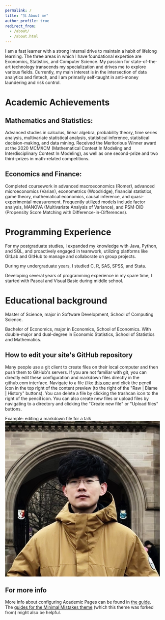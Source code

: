 ```yaml
---
permalink: /
title: "我 About me"
author_profile: true
redirect_from: 
  - /about/
  - /about.html
---
```


I am a fast learner with a strong internal drive to maintain a habit of lifelong learning. The three areas in which I have foundational expertise are Economics, Statistics, and Computer Science. My passion for state-of-the-art technology transcends my specialization and drives me to explore various fields. Currently, my main interest is in the intersection of data analytics and fintech, and I am primarily self-taught in anti-money laundering and risk control.  

Academic Achievements
======

Mathematics and Statistics:
------
Advanced studies in calculus, linear algebra, probability theory, time series analysis, multivariate statistical analysis, statistical inference, statistical decision-making, and data mining. Received the Meritorious Winner award at the 2020 MCM/ICM (Mathematical Contest In Modeling and Interdisciplinary Contest In Modeling), as well as one second-prize and two third-prizes in math-related competitions.

Economics and Finance:
------
Completed coursework in advanced macroeconomics (Romer), advanced microeconomics (Varian), econometrics (Woodridge), financial statistics, game theory, mathematical economics, causal inference, and quasi-experimental measurement. Frequently utilized models include factor analysis, MANOVA (Multivariate Analysis of Variance), and PSM-DID (Propensity Score Matching with Difference-in-Differences).

Programming Experience
======
For my postgraduate studies, I expanded my knowledge with Java, Python, and SQL, and proactively engaged in teamwork, utilizing platforms like GitLab and GitHub to manage and collaborate on group projects.  
  
During my undergraduate years, I studied C, R, SAS, SPSS, and Stata.  
  
Developing several years of programming experience in my spare time, I started with Pascal and Visual Basic during middle school.  

Educational background
======
Master of Science, major in Software Development, School of Computing Science.  
  
Bachelor of Economics, major in Economics, School of Economics. With double-major and dual-degree in Economic Statistics, School of Statistics and Mathematics.  

How to edit your site's GitHub repository
------
Many people use a git client to create files on their local computer and then push them to GitHub's servers. If you are not familiar with git, you can directly edit these configuration and markdown files directly in the github.com interface. Navigate to a file (like [this one](https://github.com/academicpages/academicpages.github.io/blob/master/_talks/2012-03-01-talk-1.md) and click the pencil icon in the top right of the content preview (to the right of the "Raw | Blame | History" buttons). You can delete a file by clicking the trashcan icon to the right of the pencil icon. You can also create new files or upload files by navigating to a directory and clicking the "Create new file" or "Upload files" buttons. 

Example: editing a markdown file for a talk
![Editing a markdown file for a talk](/images/111.png)

For more info
------
More info about configuring Academic Pages can be found in [the guide](https://academicpages.github.io/markdown/). The [guides for the Minimal Mistakes theme](https://mmistakes.github.io/minimal-mistakes/docs/configuration/) (which this theme was forked from) might also be helpful.
